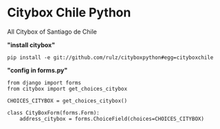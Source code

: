 Citybox Chile Python
==============

All Citybox of Santiago de Chile

**"install citybox"**
```
pip install -e git://github.com/rulz/cityboxpython#egg=cityboxchile
```

**"config in forms.py"**
```
from django import forms
from citybox import get_choices_citybox

CHOICES_CITYBOX = get_choices_citybox()

class CityBoxForm(forms.Form):
	address_citybox = forms.ChoiceField(choices=CHOICES_CITYBOX)

```

